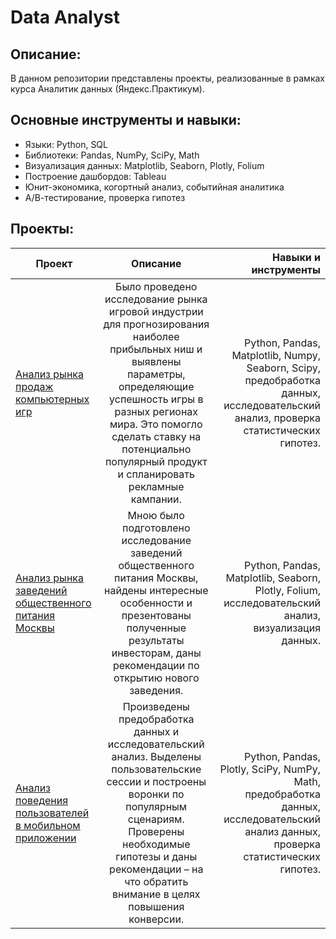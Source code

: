 # Data Analyst
## Описание:
В данном репозитории представлены проекты, реализованные в рамках курса Аналитик данных (Яндекc.Практикум).
## Основные инструменты и навыки:
- Языки: Python, SQL
- Библиотеки: Pandas, NumPy, SciPy, Math
- Визуализация данных: Matplotlib, Seaborn, Plotly, Folium
- Построение дашбордов: Tableau
- Юнит-экономика, когортный анализ, событийная аналитика
- А/В-тестирование, проверка гипотез
## Проекты:
| Проект | Описание | Навыки и инструменты |
|----------------|:---------:|----------------:|
| [Анализ рынка продаж компьютерных игр](https://github.com/ZharikhinaAlena/yandex_practicum_da/blob/main/games/game_store%20.ipynb) | Было проведено исследование рынка игровой индустрии для прогнозирования наиболее прибыльных ниш и выявлены параметры, определяющие успешность игры в разных регионах мира. Это помогло сделать ставку на потенциально популярный продукт и спланировать рекламные кампании. | Python, Pandas, Matplotlib, Numpy, Seaborn, Scipy, предобработка данных, исследовательский анализ, проверка статистических гипотез. |
| [Анализ рынка заведений общественного питания Москвы](https://github.com/ZharikhinaAlena/yandex_practicum_da/blob/main/catering_moscow/catering_moscow.ipynb) | Мною было подготовлено исследование заведений общественного питания Москвы, найдены интересные особенности и презентованы полученные результаты инвесторам, даны рекомендации по открытию нового заведения. | Python, Pandas, Matplotlib, Seaborn, Plotly, Folium, исследовательский анализ, визуализация данных. |
| [Анализ поведения пользователей в мобильном приложении](https://github.com/Nikchok/Yandex.Praktikum/blob/3070b3bffba6479ef6d9e283d486122296845c15/%D0%90%D0%BD%D0%B0%D0%BB%D0%B8%D0%B7%20%D0%BF%D0%BE%D0%B2%D0%B5%D0%B4%D0%B5%D0%BD%D0%B8%D1%8F%20%D0%BF%D0%BE%D0%BB%D1%8C%D0%B7%D0%BE%D0%B2%D0%B0%D1%82%D0%B5%D0%BB%D0%B5%D0%B9%20%D0%B2%20%D0%BC%D0%BE%D0%B1%D0%B8%D0%BB%D1%8C%D0%BD%D0%BE%D0%BC%20%D0%BF%D1%80%D0%B8%D0%BB%D0%BE%D0%B6%D0%B5%D0%BD%D0%B8%D0%B8/mobile_app.ipynb) | Произведены предобработка данных и исследовательский анализ. Выделены пользовательские сессии и построены воронки по популярным сценариям. Проверены необходимые гипотезы и даны рекомендации – на что обратить внимание в целях повышения конверсии. | Python, Pandas, Plotly, SciPy, NumPy, Math, предобработка данных, исследовательский анализ данных, проверка статистических гипотез. |
